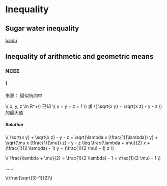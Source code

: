 # Inequality

## Sugar water inequality

[baidu](https://web.archive.org/web/20210121121900/https://baike.baidu.com/item/%E7%B3%96%E6%B0%B4%E4%B8%8D%E7%AD%89%E5%BC%8F)

## Inequality of arithmetic and geometric means

### NCEE

#### 1

来源： 疑似杭四中

\\( x, y, z \in R^+\\) 已知 \\( x + y + z = 1 \\) 求 \\( \sqrt{x y} + \sqrt{x z} - y - z \\) 的最大值

##### Solution

\\( \sqrt{x y} + \sqrt{x z} - y - z = \sqrt{\lambda x (\frac{1}{\lambda}) y} + \sqrt{\mu x (\frac{1}{\mu}) z} - y - z \leq  \frac{\lambda + \mu}{2} x + (\frac{1}{2 \lambda} - 1) y + (\frac{1}{2 \mu} - 1) z \\)

\\( \frac{\lambda + \mu}{2} = \frac{1}{2 \lambda} - 1 = \frac{1}{2 \mu} - 1 \\)

......

\\(\frac{\sqrt{3}-1}{2}\\)
